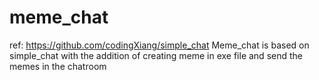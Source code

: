 # meme_chat
ref: https://github.com/codingXiang/simple_chat
Meme_chat is based on simple_chat with the addition of creating meme in exe file and send the memes in the chatroom
